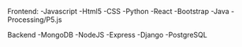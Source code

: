 Frontend:
-Javascript
-Html5
-CSS
-Python
-React
-Bootstrap
-Java
-Processing/P5.js

Backend
-MongoDB
-NodeJS
-Express
-Django
-PostgreSQL

